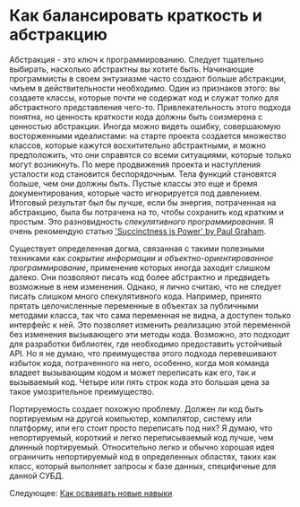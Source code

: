 # Как балансировать краткость и абстракцию
[//]: # (Version:1.0.0)
Абстракция - это ключ к программированию. Следует тщательно выбирать, насколько абстрактны вы хотите быть. Начинающие программисты в своем энтузиазме часто создают больше абстракции, чмъем в действительности необходимо. Один из признаков этого: вы создаете классы, которые почти не содержат код и служат толко для абстрактного представления чего-то. Привлекательность этого подхода понятна, но ценность краткости кода должны быть соизмерена с ценностью абстракции. Иногда можно видеть ошибку, совершаюмую восторженными идеалистами: на старте проекта создается множество классов, которые кажутся восхитительно абстрактными, и можно предположить, что они справятся со всеми ситуациями, которые только могут возникнуть. По мере продвижения проекта и наступления усталости код становится беспорядочным. Тела функций становятся больше, чем они должны быть. Пустые классы это еще и бремя документирования, которые часто игнорируется под давлением. Итоговый результат был бы лучше, если бы энергия, потраченная на абстракцию, была бы потрачена на то, чтобы сохранить код кратким и простым. Это разновидность *спекулятивного программирования*.
Я очень рекомендую статью ['Succinctness is Power' by Paul Graham](http://www.paulgraham.com/power.html).

Существует определенная догма, связанная с такими полезными техниками как *сокрытие информации* и *объектно-ориентированное программирование*, применение которых иногда заходит слишком далеко. Они позволяют писать код более абстрактно и предвидеть возможные в нем изменения. Однако, я лично считаю, что не следует писать слишком много спекулятивного кода. Например, принято прятать целочисленные переменные в объектах за публичными методами класса, так что сама переменная не видна, а доступен только интерфейс к ней. Это позволяет изменить реализацию этой переменной без изменения вызывающего эти методы кода. Возможно, это подходит для разработки библиотек, где необходимо предоставить устойчивый API. Но я не думаю, что преимущества этого подхода перевешивают избыток кода, потраченного на него, особенно, когда моя команда владеет вызывающим кодом и может переписать как его, так и вызываемый код. Четыре или пять строк кода это большая цена за такое умозрительное преимущество.

Портируемость создает похожую проблему. Должен ли код быть портируемым на другой компьютер, компилятор, систему или платформу, или его стоит просто переписать под них? Я думаю, что непортируемый, короткий и легко переписываемый код лучше, чем длинный портируемый. Относительно легко и обычно хорошая идея ограничить непортируемый код в определенных областях, таких как класс, который выполняет запросы к базе данных, специфичные для данной СУБД.

Следующее: [Как осваивать новые навыки](06-How-to-Learn-New-Skills.md)
